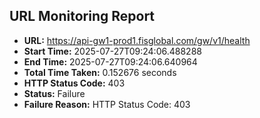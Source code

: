 ## URL Monitoring Report

- **URL:** https://api-gw1-prod1.fisglobal.com/gw/v1/health
- **Start Time:** 2025-07-27T09:24:06.488288
- **End Time:** 2025-07-27T09:24:06.640964
- **Total Time Taken:** 0.152676 seconds
- **HTTP Status Code:** 403
- **Status:** Failure
- **Failure Reason:** HTTP Status Code: 403
